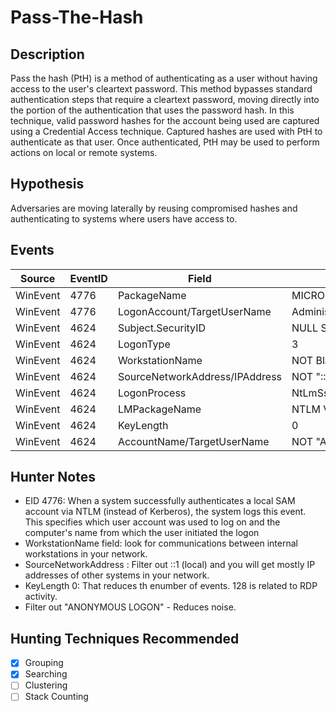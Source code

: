 # Pass-The-Hash
## Description
Pass the hash (PtH) is a method of authenticating as a user without having access to the user's cleartext password. This method bypasses standard authentication steps that require a cleartext password, moving directly into the portion of the authentication that uses the password hash. In this technique, valid password hashes for the account being used are captured using a Credential Access technique. Captured hashes are used with PtH to authenticate as that user. Once authenticated, PtH may be used to perform actions on local or remote systems.


## Hypothesis
Adversaries are moving laterally by reusing compromised hashes and authenticating to systems where users have access to. 


## Events

| Source | EventID | Field | Details | Reference | 
|--------|---------|-------|---------|-----------| 
| WinEvent | 4776 | PackageName | MICROSOFT_AUTHENTICATION_PACKAGE_V1_0 | Cyb3rWard0g |
| WinEvent | 4776 | LogonAccount/TargetUserName | Administrator (RID 500) | Cyb3rWard0g |
| WinEvent | 4624 | Subject.SecurityID | NULL SID OR "S-1-0-0" | Cyb3rWard0g |
| WinEvent | 4624 | LogonType | 3 | Cyb3rWard0g |
| WinEvent | 4624 | WorkstationName | NOT Blank (localSystem) | Cyb3rWard0g |
| WinEvent | 4624 | SourceNetworkAddress/IPAddress | NOT "::1" | Cyb3rWard0g |
| WinEvent | 4624 | LogonProcess | NtLmSsp | Cyb3rWard0g |
| WinEvent | 4624 | LMPackageName | NTLM V2 | Cyb3rWard0g |
| WinEvent | 4624 | KeyLength | 0 | Cyb3rWard0g |
| WinEvent | 4624 | AccountName/TargetUserName | NOT "ANONYMOUS LOGON" | [MITRE CAR](https://car.mitre.org/wiki/CAR-2016-04-004) |


## Hunter Notes
* EID 4776: When a system successfully authenticates a local SAM account via NTLM (instead of Kerberos), the system logs this event. This specifies which user account was used to log on and the computer's name from which the user initiated the logon
* WorkstationName field: look for communications between internal workstations in your network.
* SourceNetworkAddress : Filter out ::1 (local) and you will get mostly IP addresses of other systems in your network.
* KeyLength 0: That reduces th enumber of events. 128 is related to RDP activity.
* Filter out "ANONYMOUS LOGON" - Reduces noise.

	
## Hunting Techniques Recommended

- [x] Grouping
- [x] Searching
- [ ] Clustering
- [ ] Stack Counting
